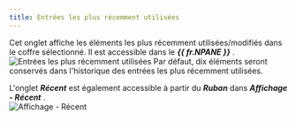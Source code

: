 ```yaml
---
title: Entrées les plus récemment utilisées
---
```

Cet onglet affiche les éléments les plus récemment utilisées/modifiés dans le coffre sélectionné. Il est accessible dans le ***{{ fr.NPANE }}*** .  
![Entrées les plus récemment utilisées](https://webdevolutions.azureedge.net/docs/fr/rdm/mac/clip0208.png) 
Par défaut, dix éléments seront conservés dans l'historique des entrées les plus récemment utilisées.  

L'onglet ***Récent*** est également accessible à partir du ***Ruban*** dans ***Affichage - Récent*** .  
![Affichage - Récent](https://webdevolutions.azureedge.net/docs/fr/rdm/mac/RDMMac2005.png) 

